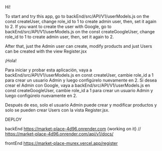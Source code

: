 Hi! 

To start and try this app, go to backEnd/src/API/V1/userModels.js on the const createUser, change role_id to 1 to create admin user, then, set it again to 2.
If you want to create the user with Google,  go to backEnd/src/API/V1/userModels.js on the const createGoogleUser, change role_id to 1 to create admin user, then, set it again to 2.

After that, just the Admin user can create, modify products and just Users can be created with the view Register.jsx



¡Hola!

Para iniciar y probar esta aplicación, vaya a backEnd/src/API/V1/userModels.js en const createUser, cambie role_id a 1 para crear un usuario Admin y luego configúrelo nuevamente en 2.
Si desea crear el Admin con Google, vaya a backEnd/src/API/V1/userModels.js en const createGoogleUser, cambie role_id a 1 para crear un usuario Admin y luego configúrelo nuevamente en 2.

Después de eso, solo el usuario Admin puede crear y modificar productos y solo se pueden crear Users con la vista Register.jsx.

DEPLOY

backEnd
https://market-place-4d96.onrender.com  {working on it} // https://market-place-4d96.onrender.com/api/v1/docs/

frontEnd
https://market-place-murex.vercel.app/register
